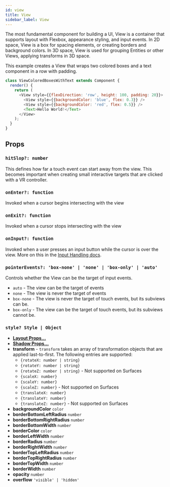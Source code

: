 ```yaml
---
id: view
title: View
sidebar_label: View
---
```


The most fundamental component for building a UI, View is a container that supports layout with Flexbox, appearance styling, and input events. In 2D space, View is a box for spacing elements, or creating borders and background colors. In 3D space, View is used for grouping Entities or other Views, applying transforms in 3D space.

This example creates a View that wraps two colored boxes and a text component in a row with padding.

```js
class ViewColoredBoxesWithText extends Component {
  render() {
    return (
      <View style={{flexDirection: 'row', height: 100, padding: 20}}>
        <View style={{backgroundColor: 'blue', flex: 0.3}} />
        <View style={{backgroundColor: 'red', flex: 0.5}} />
        <Text>Hello World!</Text>
      </View>
    );
  }
}
```

## Props

### `hitSlop?: number`

This defines how far a touch event can start away from the view. This becomes important when creating small interactive targets that are clicked with a VR controller.

### `onEnter?: function`

Invoked when a cursor begins intersecting with the view

### `onExit?: function`

Invoked when a cursor stops intersecting with the view

### `onInput?: function`

Invoked when a user presses an input button while the cursor is over the view. More on this in the [Input Handling docs](input.md).

### `pointerEvents?: 'box-none' | 'none' | 'box-only' | 'auto'`

Controls whether the View can be the target of input events.

 - `auto` - The view can be the target of events
 - `none` - The view is never the target of events
 - `box-none` - The view is never the target of touch events, but its subviews can be.
 - `box-only` - The view can be the target of touch events, but its subviews cannot be.

### `style? Style | Object`

 - **[Layout Props...](layout-props.md)**
 - **[Shadow Props...](shadow-props.md)**
 - **transform** - `transform` takes an array of transformation objects that are applied last-to-first. The following entries are supported:
   - `{rotateX: number | string}`
   - `{rotateY: number | string}`
   - `{rotateZ: number | string}` - Not supported on Surfaces
   - `{scaleX: number}`
   - `{scaleY: number}`
   - `{scaleZ: number}` - Not supported on Surfaces
   - `{translateX: number}`
   - `{translateY: number}`
   - `{translateZ: number}` - Not supported on Surfaces
 - **backgroundColor** `color`
 - **borderBottomLeftRadius** `number`
 - **borderBottomRightRadius** `number`
 - **borderBottomWidth** `number`
 - **borderColor** `color`
 - **borderLeftWidth** `number`
 - **borderRadius** `number`
 - **borderRightWidth** `number`
 - **borderTopLeftRadius** `number`
 - **borderTopRightRadius** `number`
 - **borderTopWidth** `number`
 - **borderWidth** `number`
 - **opacity** `number`
 - **overflow** `'visible' | 'hidden'`
